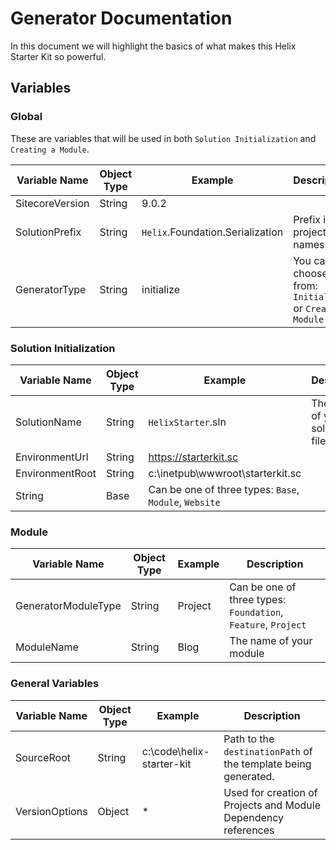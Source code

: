 # Generator Documentation

In this document we will highlight the basics of what makes this Helix Starter Kit so powerful.

## Variables

### Global

These are variables that will be used in both `Solution Initialization` and `Creating a Module`.

Variable Name | Object Type | Example | Description
--- | --- | --- | ---
SitecoreVersion | String | 9.0.2
SolutionPrefix | String | `Helix`.Foundation.Serialization | Prefix in all project names.
GeneratorType | String | initialize | You can choose from: `Initialize` or `Create Module`

### Solution Initialization

Variable Name | Object Type | Example | Description
--- | --- | --- | ---
SolutionName | String | `HelixStarter`.sln | The name of your sln solution file.
EnvironmentUrl | String | https://starterkit.sc
EnvironmentRoot | String | c:\inetpub\wwwroot\starterkit.sc
 | String | Base | Can be one of three types: `Base`, `Module`, `Website`

### Module

Variable Name | Object Type | Example | Description
--- | --- | --- | ---
GeneratorModuleType | String | Project | Can be one of three types: `Foundation`, `Feature`, `Project`
ModuleName | String | Blog | The name of your module



### General Variables

Variable Name | Object Type | Example | Description
--- | --- | --- | ---
SourceRoot | String | c:\code\helix-starter-kit | Path to the `destinationPath` of the template being generated.
VersionOptions | Object | * | Used for creation of Projects and Module Dependency references